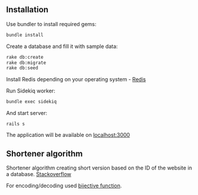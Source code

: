 
## Installation

Use bundler to install required gems:

```bash
bundle install
```

Create a database and fill it with sample data:
```bash
rake db:create
rake db:migrate
rake db:seed
```

Install Redis depending on your operating system - [Redis](https://redis.io/)

Run Sidekiq worker:
```bash
bundle exec sidekiq
```

And start server:
```
rails s 
```

The application will be available on [localhost:3000](http://localhost:3000)


## Shortener algorithm

Shortener algorithm creating short version based on the ID of the website in a database. 
[Stackoverflow](https://stackoverflow.com/questions/742013/how-do-i-create-a-url-shortener)

For encoding/decoding used [bijective function](https://en.wikipedia.org/wiki/Bijection).